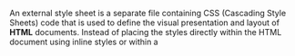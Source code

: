 An external style sheet is a separate file containing CSS (Cascading Style Sheets) code that is used to define the visual presentation and layout of **HTML** documents. Instead of placing the styles directly within the HTML document using inline styles or within a **<style>** block in the document **head**, you create a separate CSS file with a .css extension. This file can then be linked to multiple **HTML** documents, allowing you to apply consistent styles across multiple pages.

### Here's an example of how to create and use an external style sheet:

###### HTML



###### CSS



### I have uploaded images for you to check in one place. For the code, you can refer to the two files provided.

[HTML File](./index.html)
[CSS File](./style.css)
